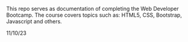 This repo serves as documentation of completing the Web Developer Bootcamp. The course covers topics such as: HTML5, CSS, Bootstrap, Javascript and others. 

11/10/23 
